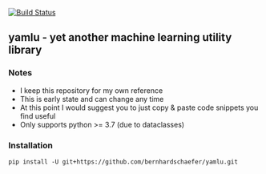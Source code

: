 [![Build Status](https://travis-ci.com/bernhardschaefer/yamlu.svg?branch=master)](https://travis-ci.com/bernhardschaefer/yamlu)

## yamlu - yet another machine learning utility library

### Notes

- I keep this repository for my own reference
- This is early state and can change any time
- At this point I would suggest you to just copy & paste code snippets you find useful
- Only supports python >= 3.7 (due to dataclasses)

### Installation

```shell
pip install -U git+https://github.com/bernhardschaefer/yamlu.git
```